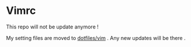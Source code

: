 # Vimrc

This repo will not be update anymore !

My setting files are moved to [dotfiles/vim](https://github.com/openopentw/dotfiles/tree/master/vim) . Any new updates will be there .